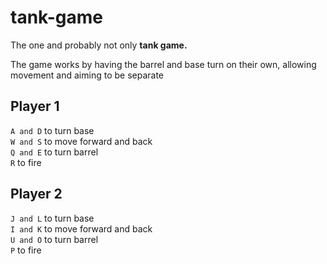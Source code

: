 # tank-game

The one and probably not only **tank game.**

The game works by having the barrel and base turn on their own, allowing movement and aiming to be separate

## Player 1

`A and D` to turn base  
`W and S` to move forward and back  
`Q and E` to turn barrel  
`R` to fire

## Player 2

`J and L` to turn base  
`I and K` to move forward and back  
`U and O` to turn barrel  
`P` to fire  

